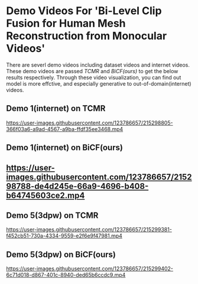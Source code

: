 # Demo Videos For 'Bi-Level Clip Fusion for Human Mesh Reconstruction from Monocular Videos'
There are severl demo videos including dataset videos and internet videos. These demo videos are passed *TCMR* and *BiCF(ours)* to get the below results respectively. Through these video visualization, you can find out model is more effctive, and especially generative to out-of-domain(internet) videos.

## Demo 1(internet) on TCMR
https://user-images.githubusercontent.com/123786657/215298805-366f03a6-a9ad-4567-a9ba-ffdf35ee3468.mp4

## Demo 1(internet) on BiCF(ours)
https://user-images.githubusercontent.com/123786657/215298788-de4d245e-66a9-4696-b408-b64745603ce2.mp4
---



## Demo 5(3dpw) on TCMR
https://user-images.githubusercontent.com/123786657/215299381-f452cb51-730a-4334-9559-e2f6e9f47981.mp4

## Demo 5(3dpw) on BiCF(ours)
https://user-images.githubusercontent.com/123786657/215299402-6c71d018-d867-401c-8940-ded65b6ccdc9.mp4







